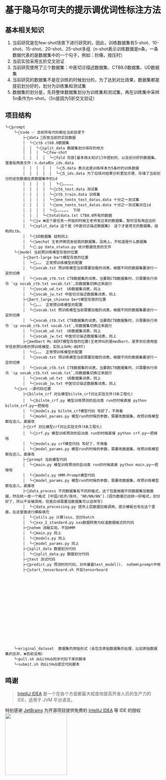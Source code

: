 # 基于隐马尔可夫的提示调优词性标注方法

## 基本相关知识

1. 当前研究是在few-shot场景下进行研究的，因此，训练数据集有5-shot、10-shot、15-shot、20-shot、25-shot多组（n-shot表示训练数据是n条，一条数据代表的是数据集中的一个句子，例如：肘痛，按压时）
2. 当前实验采用五折交叉验证
3. 当前研究使用了三个数据集：中医切诊描述数据集、CTB8.0数据集、UD数据集
4. 当前研究的数据集不是在训练的时候划分的，为了达到对比效果，数据集都是提前划分好的，划分为训练集和测试集
5. 数据集的划分是，先将整体数据集划分为训练集和测试集，再在训练集中采样5n条作为n-shot。（5n是因为5折交叉验证）

## 项目结构

```
└─📁prompt
    └─📁code ✅ 目前所有代码都在当前目录下
        ├─📁data 🧪存放当前的实验数据
        │  └─📁ctb ctb8.0数据集
        │  │  └─📁split_data 数据集划分保存的地方
        │  │  │  └─📁few-shot
        │  │  │  │  └─📁fold 存放[基本相关知识1]中提到的，以及划分好的数据集。里面有两类文件：n.data和n_ids.data
        │  │  │  │  │  └─📃5.data 表示这是训练样本为5条时的训练数据
        │  │  │  │  │  └─📃5_ids.data 为了后续对结果分析更加方便，存储了当前划分的这些数据在原数据集中的id
        │  │  │  │  │  └─📃。。。。。。
        │  │  │  │  └─📃ctb_test.data 测试集
        │  │  │  │  └─📃ctb_train.data 训练集
        │  │  │  │  └─📃one_tentn_test_datas.data 十分之一测试集
        │  │  │  │  └─📃one_tentn_test_datas.data 十分之一测试集对应id
        │  │  │  │  └─📃。。。。。。。 下同
        │  │  │  └─📃totaldata.txt CTB8.0所有的数据
        │  └─📁jw ❌这个是任务一开始的时候王老师发过来的数据集，暂时没有用这边的
        │  └─📁split_data 这个是《中医切诊描述数据集》 这个才是蒋文的数据集，结构同ctb。
        │  └─📁UD数据集 结构同上
        │  └─📁wechat 王老师微信发给我的数据集，没用上，不知道是什么数据集
        │  └─📃.py data_status.py 统计数据信息的文件
    └─📁model 当前预训练模型存放的位置
        ├─📁bart-large bart模型存放的位置
        │  └─📃。。。 正常预训练模型的配置
        │  └─📃vocab.txt 预训练模型当前需要加载的词表，根据不同的数据集要进行一定的切换
        │  └─📃vocab_ctb.txt CTB数据集的词表，当要跑CTB数据集时，只需要执行命令 `cp vocab_ctb.txt vocab.txt`,将数据集切换过来就行
        │  └─📃vocab_ud.txt  UD数据集词表，同上
        │  └─📃vocab_jw.txt 中医切诊描述数据集词表，同上
        ├─📁bert_large_chinese bert模型存放的位置
        │  └─📃。。。 正常预训练模型的配置
        │  └─📃vocab.txt 预训练模型当前需要加载的词表，根据不同的数据集要进行一定的切换
        │  └─📃vocab_ctb.txt CTB数据集的词表，当要跑CTB数据集时，只需要执行命令 `cp vocab_ctb.txt vocab.txt`,将数据集切换过来就行
        │  └─📃vocab_ud.txt  UD数据集词表，同上
        │  └─📃vocab_jw.txt 中医切诊描述数据集词表，同上
        ├─📁medbert Mc-BERT模型存放的位置(王老师叫的是medbert，是李凯伦使用医学信息预训练的预训练模型，实际上叫Mc-BERT)
        │  └─📃。。。 正常预训练模型的配置
        │  └─📃vocab.txt 预训练模型当前需要加载的词表，根据不同的数据集要进行一定的切换
        │  └─📃vocab_ctb.txt CTB数据集的词表，当要跑CTB数据集时，只需要执行命令 `cp vocab_ctb.txt vocab.txt`,将数据集切换过来就行
        │  └─📃vocab_ud.txt  UD数据集词表，同上
        │  └─📃vocab_jw.txt 中医切诊描述数据集词表，同上
    └─📁src ✅源代码位置
        ├─📁bilstm_crf 对比模型bilstm_crf对比实验文件(❗️未工程化)
        │  └─📃bilstm_crf.py 模型训练预测的启动类 run的时候直接 python bilstm_crf.py一把梭哈
        │  └─📃models.py bilstm_crf模型代码 写好了，不用看
        │  └─📃model_params.py 模型run的时候的参数，需要改数据集，改预训练模型都在这儿，直接改        
        ├─📁crf 对比模型crf对比实验文件(❗️未工程化)
        │  └─📃crf.py 模型训练预测的启动类 run的时候直接 python crf.py一把梭哈
        │  └─📃models.py crf模型代码 写好了，不用看
        │  └─📃model_params.py 模型run的时候的参数，需要改数据集，改预训练模型都在这儿，直接改        
        ├─📁prompt 当前模型代码
        │  └─📃main.py 模型训练预测的启动类 run的时候直接 python main.py一把梭哈
        │  └─📃models.py HMM-Prompt模型代码 
        │  └─📃model_params.py 模型run的时候的参数，需要改数据集，改预训练模型都在这儿，直接改
        ├─📁data_process 不同数据集有不同的格式，这个包是根据不同数据集加载数据，然后统一成一个格式 [中国/经济/简讯，‘NR/NN/NN’].(因为数据已经统一好格式，划分好了，所以不会被调用，但是后续需要加数据集可以这样写)
        │  └─📃data_processing.py 提供上层数据加载调用，提示模板也写在这个里面，在这里面进行模板填充
        │  └─📃utils.py 计算loss、划分batch
        │  └─📃xxx_2_standard.py xxx数据转换为标准数据格式的代码
        ├─📁nohmm 消融实验，不加HMM
        │  └─📃main.py 同上
        │  └─📃models.py 同上
        │  └─📃model_params.py 同上
        ├─📁split_data 数据划分代码
        │  └─📃split_data.py 数据划分代码
        ├─📁test 测试代码
        ├─📃predict.py 预测时的代码，对外暴露test_model()， nohmm\prompt中用
        ├─📃start_tensorboard.sh 开启tensorboard
        
        
        
         
        
        
        
        
         
        
        
    
        
        
        
        

    └─original_dataset  数据集的原始形式（会包含原始数据集的处理，比如原始数据集的合并，️❌目前没用）
    └─pull.sh 从GitHub同步代码下来的脚本
    └─submit.sh 向GitHub提交代码脚本     
```



## 鸣谢

> [IntelliJ IDEA](https://zh.wikipedia.org/zh-hans/IntelliJ_IDEA) 是一个在各个方面都最大程度地提高开发人员的生产力的 IDE，适用于 JVM 平台语言。

特别感谢 [JetBrains](https://www.jetbrains.com/) 为开源项目提供免费的 [IntelliJ IDEA](https://www.jetbrains.com/idea) 等 IDE 的授权  
[<img src="https://github.com/mamoe/mirai/raw/dev/.github/jetbrains-variant-3.png" width="200"/>](https://www.jetbrains.com)

